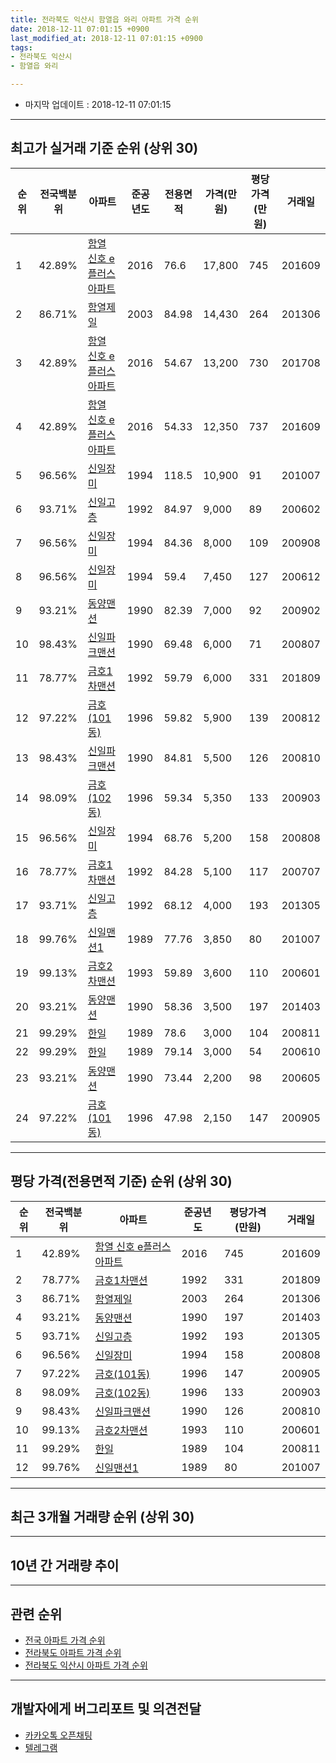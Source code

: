 ```yaml
---
title: 전라북도 익산시 함열읍 와리 아파트 가격 순위
date: 2018-12-11 07:01:15 +0900
last_modified_at: 2018-12-11 07:01:15 +0900
tags:
- 전라북도 익산시
- 함열읍 와리

---
```


* 마지막 업데이트 : 2018-12-11 07:01:15

---

## 최고가 실거래 기준 순위 (상위 30)


|순위|전국백분위|아파트|준공년도|전용면적|가격(만원)|평당가격(만원)|거래일|
|---|---|---|---|---|---|---|---|
|1|42.89%|[함열 신호 e플러스 아파트](https://search.naver.com/search.naver?query=%EC%A0%84%EB%9D%BC%EB%B6%81%EB%8F%84+%EC%9D%B5%EC%82%B0%EC%8B%9C+%ED%95%A8%EC%97%B4%EC%9D%8D+%EC%99%80%EB%A6%AC+%ED%95%A8%EC%97%B4+%EC%8B%A0%ED%98%B8+e%ED%94%8C%EB%9F%AC%EC%8A%A4+%EC%95%84%ED%8C%8C%ED%8A%B8)|2016|76.6|17,800|745|201609|
|2|86.71%|[함열제일](https://search.naver.com/search.naver?query=%EC%A0%84%EB%9D%BC%EB%B6%81%EB%8F%84+%EC%9D%B5%EC%82%B0%EC%8B%9C+%ED%95%A8%EC%97%B4%EC%9D%8D+%EC%99%80%EB%A6%AC+%ED%95%A8%EC%97%B4%EC%A0%9C%EC%9D%BC)|2003|84.98|14,430|264|201306|
|3|42.89%|[함열 신호 e플러스 아파트](https://search.naver.com/search.naver?query=%EC%A0%84%EB%9D%BC%EB%B6%81%EB%8F%84+%EC%9D%B5%EC%82%B0%EC%8B%9C+%ED%95%A8%EC%97%B4%EC%9D%8D+%EC%99%80%EB%A6%AC+%ED%95%A8%EC%97%B4+%EC%8B%A0%ED%98%B8+e%ED%94%8C%EB%9F%AC%EC%8A%A4+%EC%95%84%ED%8C%8C%ED%8A%B8)|2016|54.67|13,200|730|201708|
|4|42.89%|[함열 신호 e플러스 아파트](https://search.naver.com/search.naver?query=%EC%A0%84%EB%9D%BC%EB%B6%81%EB%8F%84+%EC%9D%B5%EC%82%B0%EC%8B%9C+%ED%95%A8%EC%97%B4%EC%9D%8D+%EC%99%80%EB%A6%AC+%ED%95%A8%EC%97%B4+%EC%8B%A0%ED%98%B8+e%ED%94%8C%EB%9F%AC%EC%8A%A4+%EC%95%84%ED%8C%8C%ED%8A%B8)|2016|54.33|12,350|737|201609|
|5|96.56%|[신일장미](https://search.naver.com/search.naver?query=%EC%A0%84%EB%9D%BC%EB%B6%81%EB%8F%84+%EC%9D%B5%EC%82%B0%EC%8B%9C+%ED%95%A8%EC%97%B4%EC%9D%8D+%EC%99%80%EB%A6%AC+%EC%8B%A0%EC%9D%BC%EC%9E%A5%EB%AF%B8)|1994|118.5|10,900|91|201007|
|6|93.71%|[신일고층](https://search.naver.com/search.naver?query=%EC%A0%84%EB%9D%BC%EB%B6%81%EB%8F%84+%EC%9D%B5%EC%82%B0%EC%8B%9C+%ED%95%A8%EC%97%B4%EC%9D%8D+%EC%99%80%EB%A6%AC+%EC%8B%A0%EC%9D%BC%EA%B3%A0%EC%B8%B5)|1992|84.97|9,000|89|200602|
|7|96.56%|[신일장미](https://search.naver.com/search.naver?query=%EC%A0%84%EB%9D%BC%EB%B6%81%EB%8F%84+%EC%9D%B5%EC%82%B0%EC%8B%9C+%ED%95%A8%EC%97%B4%EC%9D%8D+%EC%99%80%EB%A6%AC+%EC%8B%A0%EC%9D%BC%EC%9E%A5%EB%AF%B8)|1994|84.36|8,000|109|200908|
|8|96.56%|[신일장미](https://search.naver.com/search.naver?query=%EC%A0%84%EB%9D%BC%EB%B6%81%EB%8F%84+%EC%9D%B5%EC%82%B0%EC%8B%9C+%ED%95%A8%EC%97%B4%EC%9D%8D+%EC%99%80%EB%A6%AC+%EC%8B%A0%EC%9D%BC%EC%9E%A5%EB%AF%B8)|1994|59.4|7,450|127|200612|
|9|93.21%|[동양맨션](https://search.naver.com/search.naver?query=%EC%A0%84%EB%9D%BC%EB%B6%81%EB%8F%84+%EC%9D%B5%EC%82%B0%EC%8B%9C+%ED%95%A8%EC%97%B4%EC%9D%8D+%EC%99%80%EB%A6%AC+%EB%8F%99%EC%96%91%EB%A7%A8%EC%85%98)|1990|82.39|7,000|92|200902|
|10|98.43%|[신일파크맨션](https://search.naver.com/search.naver?query=%EC%A0%84%EB%9D%BC%EB%B6%81%EB%8F%84+%EC%9D%B5%EC%82%B0%EC%8B%9C+%ED%95%A8%EC%97%B4%EC%9D%8D+%EC%99%80%EB%A6%AC+%EC%8B%A0%EC%9D%BC%ED%8C%8C%ED%81%AC%EB%A7%A8%EC%85%98)|1990|69.48|6,000|71|200807|
|11|78.77%|[금호1차맨션](https://search.naver.com/search.naver?query=%EC%A0%84%EB%9D%BC%EB%B6%81%EB%8F%84+%EC%9D%B5%EC%82%B0%EC%8B%9C+%ED%95%A8%EC%97%B4%EC%9D%8D+%EC%99%80%EB%A6%AC+%EA%B8%88%ED%98%B81%EC%B0%A8%EB%A7%A8%EC%85%98)|1992|59.79|6,000|331|201809|
|12|97.22%|[금호(101동)](https://search.naver.com/search.naver?query=%EC%A0%84%EB%9D%BC%EB%B6%81%EB%8F%84+%EC%9D%B5%EC%82%B0%EC%8B%9C+%ED%95%A8%EC%97%B4%EC%9D%8D+%EC%99%80%EB%A6%AC+%EA%B8%88%ED%98%B8%28101%EB%8F%99%29)|1996|59.82|5,900|139|200812|
|13|98.43%|[신일파크맨션](https://search.naver.com/search.naver?query=%EC%A0%84%EB%9D%BC%EB%B6%81%EB%8F%84+%EC%9D%B5%EC%82%B0%EC%8B%9C+%ED%95%A8%EC%97%B4%EC%9D%8D+%EC%99%80%EB%A6%AC+%EC%8B%A0%EC%9D%BC%ED%8C%8C%ED%81%AC%EB%A7%A8%EC%85%98)|1990|84.81|5,500|126|200810|
|14|98.09%|[금호(102동)](https://search.naver.com/search.naver?query=%EC%A0%84%EB%9D%BC%EB%B6%81%EB%8F%84+%EC%9D%B5%EC%82%B0%EC%8B%9C+%ED%95%A8%EC%97%B4%EC%9D%8D+%EC%99%80%EB%A6%AC+%EA%B8%88%ED%98%B8%28102%EB%8F%99%29)|1996|59.34|5,350|133|200903|
|15|96.56%|[신일장미](https://search.naver.com/search.naver?query=%EC%A0%84%EB%9D%BC%EB%B6%81%EB%8F%84+%EC%9D%B5%EC%82%B0%EC%8B%9C+%ED%95%A8%EC%97%B4%EC%9D%8D+%EC%99%80%EB%A6%AC+%EC%8B%A0%EC%9D%BC%EC%9E%A5%EB%AF%B8)|1994|68.76|5,200|158|200808|
|16|78.77%|[금호1차맨션](https://search.naver.com/search.naver?query=%EC%A0%84%EB%9D%BC%EB%B6%81%EB%8F%84+%EC%9D%B5%EC%82%B0%EC%8B%9C+%ED%95%A8%EC%97%B4%EC%9D%8D+%EC%99%80%EB%A6%AC+%EA%B8%88%ED%98%B81%EC%B0%A8%EB%A7%A8%EC%85%98)|1992|84.28|5,100|117|200707|
|17|93.71%|[신일고층](https://search.naver.com/search.naver?query=%EC%A0%84%EB%9D%BC%EB%B6%81%EB%8F%84+%EC%9D%B5%EC%82%B0%EC%8B%9C+%ED%95%A8%EC%97%B4%EC%9D%8D+%EC%99%80%EB%A6%AC+%EC%8B%A0%EC%9D%BC%EA%B3%A0%EC%B8%B5)|1992|68.12|4,000|193|201305|
|18|99.76%|[신일맨션1](https://search.naver.com/search.naver?query=%EC%A0%84%EB%9D%BC%EB%B6%81%EB%8F%84+%EC%9D%B5%EC%82%B0%EC%8B%9C+%ED%95%A8%EC%97%B4%EC%9D%8D+%EC%99%80%EB%A6%AC+%EC%8B%A0%EC%9D%BC%EB%A7%A8%EC%85%981)|1989|77.76|3,850|80|201007|
|19|99.13%|[금호2차맨션](https://search.naver.com/search.naver?query=%EC%A0%84%EB%9D%BC%EB%B6%81%EB%8F%84+%EC%9D%B5%EC%82%B0%EC%8B%9C+%ED%95%A8%EC%97%B4%EC%9D%8D+%EC%99%80%EB%A6%AC+%EA%B8%88%ED%98%B82%EC%B0%A8%EB%A7%A8%EC%85%98)|1993|59.89|3,600|110|200601|
|20|93.21%|[동양맨션](https://search.naver.com/search.naver?query=%EC%A0%84%EB%9D%BC%EB%B6%81%EB%8F%84+%EC%9D%B5%EC%82%B0%EC%8B%9C+%ED%95%A8%EC%97%B4%EC%9D%8D+%EC%99%80%EB%A6%AC+%EB%8F%99%EC%96%91%EB%A7%A8%EC%85%98)|1990|58.36|3,500|197|201403|
|21|99.29%|[한일](https://search.naver.com/search.naver?query=%EC%A0%84%EB%9D%BC%EB%B6%81%EB%8F%84+%EC%9D%B5%EC%82%B0%EC%8B%9C+%ED%95%A8%EC%97%B4%EC%9D%8D+%EC%99%80%EB%A6%AC+%ED%95%9C%EC%9D%BC)|1989|78.6|3,000|104|200811|
|22|99.29%|[한일](https://search.naver.com/search.naver?query=%EC%A0%84%EB%9D%BC%EB%B6%81%EB%8F%84+%EC%9D%B5%EC%82%B0%EC%8B%9C+%ED%95%A8%EC%97%B4%EC%9D%8D+%EC%99%80%EB%A6%AC+%ED%95%9C%EC%9D%BC)|1989|79.14|3,000|54|200610|
|23|93.21%|[동양맨션](https://search.naver.com/search.naver?query=%EC%A0%84%EB%9D%BC%EB%B6%81%EB%8F%84+%EC%9D%B5%EC%82%B0%EC%8B%9C+%ED%95%A8%EC%97%B4%EC%9D%8D+%EC%99%80%EB%A6%AC+%EB%8F%99%EC%96%91%EB%A7%A8%EC%85%98)|1990|73.44|2,200|98|200605|
|24|97.22%|[금호(101동)](https://search.naver.com/search.naver?query=%EC%A0%84%EB%9D%BC%EB%B6%81%EB%8F%84+%EC%9D%B5%EC%82%B0%EC%8B%9C+%ED%95%A8%EC%97%B4%EC%9D%8D+%EC%99%80%EB%A6%AC+%EA%B8%88%ED%98%B8%28101%EB%8F%99%29)|1996|47.98|2,150|147|200905|


---

## 평당 가격(전용면적 기준) 순위 (상위 30)


|순위|전국백분위|아파트|준공년도|평당가격(만원)|거래일|
|---|---|---|---|---|---|
|1|42.89%|[함열 신호 e플러스 아파트](https://search.naver.com/search.naver?query=%EC%A0%84%EB%9D%BC%EB%B6%81%EB%8F%84+%EC%9D%B5%EC%82%B0%EC%8B%9C+%ED%95%A8%EC%97%B4%EC%9D%8D+%EC%99%80%EB%A6%AC+%ED%95%A8%EC%97%B4+%EC%8B%A0%ED%98%B8+e%ED%94%8C%EB%9F%AC%EC%8A%A4+%EC%95%84%ED%8C%8C%ED%8A%B8)|2016|745|201609|
|2|78.77%|[금호1차맨션](https://search.naver.com/search.naver?query=%EC%A0%84%EB%9D%BC%EB%B6%81%EB%8F%84+%EC%9D%B5%EC%82%B0%EC%8B%9C+%ED%95%A8%EC%97%B4%EC%9D%8D+%EC%99%80%EB%A6%AC+%EA%B8%88%ED%98%B81%EC%B0%A8%EB%A7%A8%EC%85%98)|1992|331|201809|
|3|86.71%|[함열제일](https://search.naver.com/search.naver?query=%EC%A0%84%EB%9D%BC%EB%B6%81%EB%8F%84+%EC%9D%B5%EC%82%B0%EC%8B%9C+%ED%95%A8%EC%97%B4%EC%9D%8D+%EC%99%80%EB%A6%AC+%ED%95%A8%EC%97%B4%EC%A0%9C%EC%9D%BC)|2003|264|201306|
|4|93.21%|[동양맨션](https://search.naver.com/search.naver?query=%EC%A0%84%EB%9D%BC%EB%B6%81%EB%8F%84+%EC%9D%B5%EC%82%B0%EC%8B%9C+%ED%95%A8%EC%97%B4%EC%9D%8D+%EC%99%80%EB%A6%AC+%EB%8F%99%EC%96%91%EB%A7%A8%EC%85%98)|1990|197|201403|
|5|93.71%|[신일고층](https://search.naver.com/search.naver?query=%EC%A0%84%EB%9D%BC%EB%B6%81%EB%8F%84+%EC%9D%B5%EC%82%B0%EC%8B%9C+%ED%95%A8%EC%97%B4%EC%9D%8D+%EC%99%80%EB%A6%AC+%EC%8B%A0%EC%9D%BC%EA%B3%A0%EC%B8%B5)|1992|193|201305|
|6|96.56%|[신일장미](https://search.naver.com/search.naver?query=%EC%A0%84%EB%9D%BC%EB%B6%81%EB%8F%84+%EC%9D%B5%EC%82%B0%EC%8B%9C+%ED%95%A8%EC%97%B4%EC%9D%8D+%EC%99%80%EB%A6%AC+%EC%8B%A0%EC%9D%BC%EC%9E%A5%EB%AF%B8)|1994|158|200808|
|7|97.22%|[금호(101동)](https://search.naver.com/search.naver?query=%EC%A0%84%EB%9D%BC%EB%B6%81%EB%8F%84+%EC%9D%B5%EC%82%B0%EC%8B%9C+%ED%95%A8%EC%97%B4%EC%9D%8D+%EC%99%80%EB%A6%AC+%EA%B8%88%ED%98%B8%28101%EB%8F%99%29)|1996|147|200905|
|8|98.09%|[금호(102동)](https://search.naver.com/search.naver?query=%EC%A0%84%EB%9D%BC%EB%B6%81%EB%8F%84+%EC%9D%B5%EC%82%B0%EC%8B%9C+%ED%95%A8%EC%97%B4%EC%9D%8D+%EC%99%80%EB%A6%AC+%EA%B8%88%ED%98%B8%28102%EB%8F%99%29)|1996|133|200903|
|9|98.43%|[신일파크맨션](https://search.naver.com/search.naver?query=%EC%A0%84%EB%9D%BC%EB%B6%81%EB%8F%84+%EC%9D%B5%EC%82%B0%EC%8B%9C+%ED%95%A8%EC%97%B4%EC%9D%8D+%EC%99%80%EB%A6%AC+%EC%8B%A0%EC%9D%BC%ED%8C%8C%ED%81%AC%EB%A7%A8%EC%85%98)|1990|126|200810|
|10|99.13%|[금호2차맨션](https://search.naver.com/search.naver?query=%EC%A0%84%EB%9D%BC%EB%B6%81%EB%8F%84+%EC%9D%B5%EC%82%B0%EC%8B%9C+%ED%95%A8%EC%97%B4%EC%9D%8D+%EC%99%80%EB%A6%AC+%EA%B8%88%ED%98%B82%EC%B0%A8%EB%A7%A8%EC%85%98)|1993|110|200601|
|11|99.29%|[한일](https://search.naver.com/search.naver?query=%EC%A0%84%EB%9D%BC%EB%B6%81%EB%8F%84+%EC%9D%B5%EC%82%B0%EC%8B%9C+%ED%95%A8%EC%97%B4%EC%9D%8D+%EC%99%80%EB%A6%AC+%ED%95%9C%EC%9D%BC)|1989|104|200811|
|12|99.76%|[신일맨션1](https://search.naver.com/search.naver?query=%EC%A0%84%EB%9D%BC%EB%B6%81%EB%8F%84+%EC%9D%B5%EC%82%B0%EC%8B%9C+%ED%95%A8%EC%97%B4%EC%9D%8D+%EC%99%80%EB%A6%AC+%EC%8B%A0%EC%9D%BC%EB%A7%A8%EC%85%981)|1989|80|201007|


---

## 최근 3개월 거래량 순위 (상위 30)


<div style="width:100%;">
    <canvas id="deal_count_ranking" height="250"></canvas>
</div>


<script>
new Chart(document.getElementById("deal_count_ranking"), {
    type: 'horizontalBar',
    data: {
        labels: ['신일파크맨션', '함열제일', '신일장미', '함열 신호 e플러스 아파트'],
        datasets: [{
            label: '실거래 수',
            data: [2, 2, 1, 1],
            borderColor: "rgba(255, 0, 128, 1)",
            backgroundColor: "rgba(255, 0, 128, 0.5)",
            fill: false,
        }]
    },
    options: {
        responsive: true,
        title: {
            display: true,
            text: '최근 3개월 거래량 순위'
        },
        tooltips: {
            mode: 'index',
            intersect: false,
            callbacks: {
                title: function(tooltipItems, data) {
                    return "실거래 수:";
                },
                label: function(tooltipItem, data) {
                    return data.labels[tooltipItem.index] + ": " + tooltipItem.xLabel;
                }
            }
        },
        hover: {
            mode: 'nearest',
            intersect: true
        },
        scales: {
            xAxes: [{
                display: true,
                scaleLabel: {
                    display: true,
                    labelString: '실거래 수'
                },
                ticks: {
                    suggestedMin: 0,
                }
            }],
            yAxes: [{
                display: true,
                ticks: {
                    autoSkip: false,
                    callback: function(value, index, values) {
                        if (value.length > 15)
                            return value.substr(0, 13) + "...";
                        else
                            return value;
                    }
                },
                scaleLabel: {
                    display: false,
                }
            }]
        }
    }
});

</script>


---

## 10년 간 거래량 추이


<div style="width:100%;">
    <canvas id="deal_progress" height="250"></canvas>
</div>

<script>
new Chart(document.getElementById("deal_progress"), {
    type: 'line',
    data: {
        labels: ['200812','200901','200902','200903','200904','200905','200906','200907','200908','200909','200910','200911','200912','201001','201002','201003','201004','201005','201006','201007','201008','201009','201010','201011','201012','201101','201102','201103','201104','201105','201106','201107','201108','201109','201110','201111','201112','201201','201202','201203','201204','201205','201206','201207','201208','201209','201210','201211','201212','201301','201302','201303','201304','201305','201306','201307','201308','201309','201310','201311','201312','201401','201402','201403','201404','201405','201406','201407','201408','201409','201410','201411','201412','201501','201502','201503','201504','201505','201506','201507','201508','201509','201510','201511','201512','201601','201602','201603','201604','201605','201606','201607','201608','201609','201610','201611','201612','201701','201702','201703','201704','201705','201706','201707','201708','201709','201710','201711','201712','201801','201802','201803','201804','201805','201806','201807','201808','201809','201810','201811','201812'],
        datasets: [{
            label: '실거래 수',
            pointRadius: 1,
            data: [2, 1, 4, 2, 0, 2, 2, 1, 1, 2, 0, 1, 2, 2, 1, 0, 0, 1, 1, 3, 1, 1, 1, 4, 3, 0, 0, 0, 1, 2, 0, 0, 1, 1, 1, 3, 16, 0, 5, 7, 8, 1, 2, 1, 2, 7, 12, 6, 7, 0, 1, 1, 3, 7, 8, 4, 3, 5, 10, 4, 10, 2, 3, 3, 5, 3, 2, 7, 3, 5, 5, 5, 1, 0, 2, 2, 3, 5, 2, 2, 0, 2, 3, 3, 3, 0, 3, 2, 3, 7, 2, 4, 8, 9, 6, 7, 6, 5, 5, 2, 1, 6, 4, 3, 4, 1, 30, 6, 13, 4, 2, 4, 2, 2, 1, 0, 2, 2, 3, 3, 0],
            borderColor: "rgba(255, 201, 14, 1)",
            backgroundColor: "rgba(255, 201, 14, 0.5)",
            fill: true,
        }]
    },
    options: {
        responsive: true,
        title: {
            display: true,
            text: '10년간 거래량 추이'
        },
        tooltips: {
            mode: 'index',
            intersect: false,
        },
        hover: {
            mode: 'nearest',
            intersect: true
        },
        scales: {
            xAxes: [{
                display: true,
                scaleLabel: {
                    display: true,
                    labelString: '년/월'
                }
            }],
            yAxes: [{
                display: true,
                ticks: {
                    suggestedMin: 0,
                },
                scaleLabel: {
                    display: true,
                    labelString: '실거래 수'
                }
            }]
        }
    }
});

</script>


---

## 관련 순위

- [전국 아파트 가격 순위](https://inasie.github.io/apt-ranking/전국)
- [전라북도 아파트 가격 순위](https://inasie.github.io/apt-ranking/전라북도)
- [전라북도 익산시 아파트 가격 순위](https://inasie.github.io/apt-ranking/전라북도-익산시)


---

## 개발자에게 버그리포트 및 의견전달

- [카카오톡 오픈채팅](https://open.kakao.com/o/gLJUAP4)
- [텔레그램](https://t.me/inasie)

